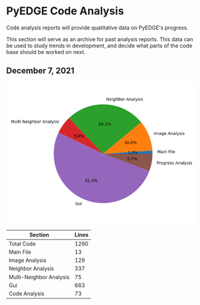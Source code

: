 # PyEDGE Code Analysis
Code analysis reports will provide quatitative data on PyEDGE's progress.

This section will serve as an archive for past analysis reports. This data can be used to study trends in development, and decide what parts of the code base should be worked on next.

## December 7, 2021
![Code Sections by Percent of Total Lines](Code-Analysis/PieChart12-07-2021.png)

| Section                 | Lines |
| ----------------------- | ----- |
| Total Code              | 1290  |
| Main File               | 13    |
| Image Analysis          | 129   |
| Neighbor Analysis       | 337   |
| Multi-Neighbor Analysis | 75    |
| Gui                     | 663   |
| Code Analysis           | 73    |
